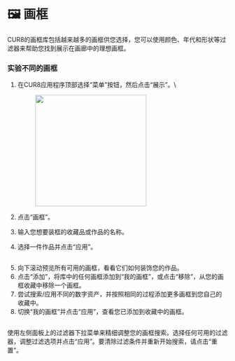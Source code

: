 # 🖼️ 画框

CUR8的画框库包括越来越多的画框供您选择，您可以使用颜色、年代和形状等过滤器来帮助您找到展示在画廊中的理想画框。

### 实验不同的画框

1. 在CUR8应用程序顶部选择“菜单”按钮，然后点击“展示”。\

    <figure><img src="../../.gitbook/assets/Screenshot 2025-01-03 at 10.48.05.png" alt="" width="254"><figcaption></figcaption></figure>
2. 点击“画框”。
3. 输入您想要装框的收藏品或作品的名称。
4. 选择一件作品并点击“应用”。

<figure><img src="../../.gitbook/assets/Screenshot 2025-01-03 at 12.24.01.png" alt=""><figcaption></figcaption></figure>

5. 向下滚动预览所有可用的画框，看看它们如何装饰您的作品。&#x20;
6. 点击“添加”，将库中的任何画框添加到“我的画框”，或点击“移除”，从您的画框收藏中移除一个画框。
7. 尝试搜索/应用不同的数字资产，并按照相同的过程添加更多画框到您自己的收藏中。&#x20;
8. 切换“我的画框”并点击“应用”，查看您已添加到收藏中的画框。

<figure><img src="../../.gitbook/assets/Screenshot 2025-01-03 at 12.27.46.png" alt=""><figcaption></figcaption></figure>

使用左侧面板上的过滤器下拉菜单来精细调整您的画框搜索。选择任何可用的过滤器，调整过滤选项并点击“应用”。要清除过滤条件并重新开始搜索，请点击“重置”。